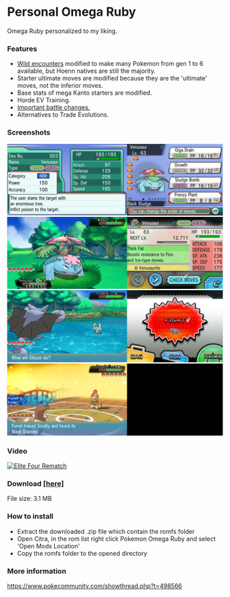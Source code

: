 # Personal Omega Ruby
Omega Ruby personalized to my liking.

### Features
- <a href="https://anoname112.github.io/Personal-Omega-Ruby/">Wild encounters</a> modified to make many Pokemon from gen 1 to 6 available, but Hoenn natives are still the majority.
- Starter ultimate moves are modified because they are the 'ultimate' moves, not the inferior moves.
- Base stats of mega Kanto starters are modified.
- Horde EV Training.
- <a href="https://github.com/Anoname112/Personal-Omega-Ruby/blob/main/Important%20Battles.txt">Important battle changes.</a>
- Alternatives to Trade Evolutions.

### Screenshots
<img src="https://raw.githubusercontent.com/Anoname112/Personal-Omega-Ruby/main/images/FrenzyPlant.png">
<img src="https://raw.githubusercontent.com/Anoname112/Personal-Omega-Ruby/main/images/SpeedBuff.png">
<img src="https://raw.githubusercontent.com/Anoname112/Personal-Omega-Ruby/main/images/WildEncounter.png">
<img src="https://raw.githubusercontent.com/Anoname112/Personal-Omega-Ruby/main/images/TrainerChanges.png">

### Video
[![Elite Four Rematch](https://img.youtube.com/vi/JouLe7DYVAE/maxresdefault.jpg)](https://www.youtube.com/watch?v=JouLe7DYVAE)

### Download <a href="https://anoname112.github.io/Personal-Omega-Ruby/PersonalOmegaRuby.zip">[here]</a>
File size: 3.1 MB

### How to install
- Extract the downloaded .zip file which contain the romfs folder
- Open Citra, in the rom list right click Pokemon Omega Ruby and select 'Open Mods Location'
- Copy the romfs folder to the opened directory

### More information
https://www.pokecommunity.com/showthread.php?t=498566

<!--
[CENTER][SIZE="5"][B]Personal Omega Ruby[/B][/SIZE]
[SIZE="2"]Omega Ruby personalized to my liking[/SIZE][/CENTER]

[SIZE="4"][B]Introduction[/B][/SIZE]
Omega Ruby is a game that have everything I like. All the Megas, Gengar with Levitate, but no Z-moves or DMax. That's why I chose it to personalize. The goal is to make Omega Ruby a more fulfilling experience. Improving the game's repeatability and Nuzloke playthrough with the modified wild encounters.

[SIZE="4"][B]Features[/B][/SIZE]
[LIST]
[*][URL="https://anoname112.github.io/Personal-Omega-Ruby/"]Wild encounters[/URL] modified to make many Pokemon from gen 1 to 6 available, but Hoenn natives are still the majority.
[*]Starter ultimate moves are modified because they are the 'ultimate' moves, not the inferior moves.
[SPOILER][SIZE="2"]100 Accuracy, no recharge, and added effect.[/SIZE][/SPOILER]
[*]Base stats of mega Kanto starters are modified.
[SPOILER][B][SIZE="2"]Mega Venusaur:[/B] -10 Attack, +10 Speed
[B]Mega Charizard X:[/B] -10 SpAttack, +10 Speed
[B]Mega Charizard Y:[/B] -10 Attack, +10 Speed
[B]Mega Blastoise:[/B] -10 Attack, +10 Speed[/SIZE][/SPOILER]
[*]Horde EV training.
[SPOILER][SIZE="2"][B]Route 101:[/B] Zigzagoon, Speed
[B]Route 112:[/B] Machop, Attack
[B]Route 113:[/B] Spinda, SpAttack
[B]Route 116:[/B] Nincada, Defense
[B]Rusturf Tunnel:[/B] Whismur, HP
[B]Petalburg Woods:[/B] Hoppip, SpDefense[/SIZE][/SPOILER]
[*][URL="https://github.com/Anoname112/Personal-Omega-Ruby/blob/main/Important%20Battles.txt"]Important Battle changes.[/URL]
[*]Alternatives to Trade Evolutions.
[SPOILER][SIZE="2"]Poliwhirl → Politoed, Level up holding King's Rock
Kadabra → Alakazam, Level 38
Machoke → Machamp, Level 38
Graveler → Golem, Level 38
Slowpoke → Slowking, Level up holding King's Rock
Haunter → Gengar, Level 38
Onix → Steelix, Level up holding Metal Coat
Rhydon → Rhyperior, Level up holding Protector
Seadra → Kingdra, Level up holding Dragon Scale
Scyther → Scizor, Level up holding Metal Coat
Electabuzz → Electivire, Level up holding Electirizer
Magmar → Magmortar, Level up holding Magmarizer
Porygon → Porygon2, Level up holding Upgrade
Porygon2 → Porygon-Z, Level up holding Dubious Disc
Feebas → Milotic, Level up holding Prism Scale
Dusclops → Dusknoir, Level up holding Reaper Cloth
Clamperl → Huntail, Level up holding Deep Sea Tooth
Clamperl → Gorebyss, Level up holding Deep Sea Scale
Boldore → Gigalith, Level 38
Gurdurr → Conkeldurr, Level 38
Karrablast → Escavalier, Level up with Shelmet in party
Shelmet → Accelgor, Level up with Karrablast in party
Spritzee → Aromatisse, Level up holding Sachet
Swirlix → Slurpuff, Level up holding Whipped Dream
Phantump → Trevenant, Level 32
Pumpkaboo → Gourgeist, Level 32[/SIZE][/SPOILER]
[/LIST]

[SIZE="4"][B]Screenshots[/B][/SIZE]
[SPOILER]Ultimate Moves
[IMG]https://raw.githubusercontent.com/Anoname112/Personal-Omega-Ruby/main/images/FrenzyPlant.png[/IMG]

Kanto Mega Base Stats
[IMG]https://raw.githubusercontent.com/Anoname112/Personal-Omega-Ruby/main/images/SpeedBuff.png[/IMG]

Wild Encounter
[IMG]https://raw.githubusercontent.com/Anoname112/Personal-Omega-Ruby/main/images/WildEncounter.png[/IMG]

Important Battle
[IMG]https://raw.githubusercontent.com/Anoname112/Personal-Omega-Ruby/main/images/TrainerChanges.png[/IMG][/SPOILER]

[SIZE="4"][B]Download [URL="https://anoname112.github.io/Personal-Omega-Ruby/PersonalOmegaRuby.zip"][here][/URL][/B][/SIZE]
[SIZE="2"]File size: 3.1 MB[/SIZE]

[SIZE="4"][B]How to install[/B][/SIZE]
[LIST=1]
[*]Extract the downloaded .zip file which contain the romfs folder
[*]Open Citra, in the rom list right click Pokemon Omega Ruby and select 'Open Mods Location'
[*]Copy the romfs folder to the opened directory
[/LIST]

[SIZE="4"][B]Credits[/B][/SIZE]
Kurt for the pk3DS.
-->
